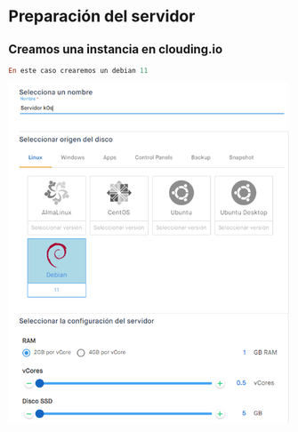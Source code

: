 # Preparación del servidor
## Creamos una instancia en clouding.io
``` ruby
En este caso crearemos un debian 11
```
![servidor](https://github.com/anasalasro/k0s/blob/main/imagenes/servidor.PNG)
